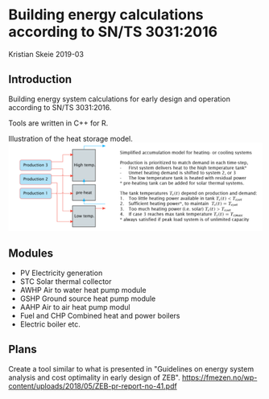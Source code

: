 # Building energy calculations according to SN/TS 3031:2016
Kristian Skeie 2019-03
## Introduction
Building energy system calculations for early design and operation according to SN/TS 3031:2016.

Tools are written in C++ for R.

Illustration of the heat storage model.
![Alt](images/SNTS_heating_plant_concept.PNG)

## Modules
- PV Electricity generation
- STC Solar thermal collector
- AWHP Air to water heat pump module
- GSHP Ground source heat pump module
- AAHP Air to air heat pump modul
- Fuel and CHP Combined heat and power boilers
- Electric boiler etc.

## Plans
Create a tool similar to what is presented in "Guidelines on energy system analysis and cost optimality in early design of ZEB".
https://fmezen.no/wp-content/uploads/2018/05/ZEB-pr-report-no-41.pdf

